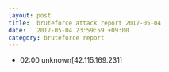 ```yaml
---
layout: post
title:  bruteforce attack report 2017-05-04
date:   2017-05-04 23:59:59 +09:00
category: bruteforce report
---
```


* 02:00 unknown[42.115.169.231]
